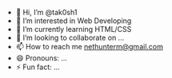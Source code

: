 - 👋 Hi, I’m @tak0sh1
- 👀 I’m interested in Web Developing
- 🌱 I’m currently learning HTML/CSS
- 💞️ I’m looking to collaborate on ...
- 📫 How to reach me nethunterm@gmail.com
- 😄 Pronouns: ...
- ⚡ Fun fact: ...

<!---
tak0sh1/tak0sh1 is a ✨ special ✨ repository because its `README.md` (this file) appears on your GitHub profile.
You can click the Preview link to take a look at your changes.
--->
